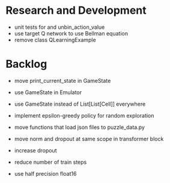 # Research and Development

- unit tests for and unbin_action_value
- use target Q network to use Bellman equation
- remove class QLearningExample

# Backlog

- move print_current_state in GameState
- use GameState in Emulator
- use GameState instead of List[List[Cell]] everywhere

- implement epsilon-greedy policy for random exploration

- move functions that load json files to puzzle_data.py
- move norm and dropout at same scope in transformer block
- increase dropout

- reduce number of train steps
- use half precision float16
